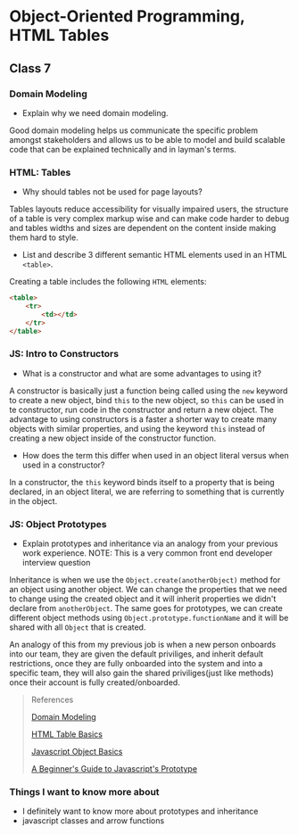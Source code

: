 # Object-Oriented Programming, HTML Tables

## Class 7

### Domain Modeling

- Explain why we need domain modeling.

Good domain modeling helps us communicate the specific problem amongst stakeholders and allows us to be able to model and build scalable code that can be explained technically and in layman's terms.

### HTML: Tables

- Why should tables not be used for page layouts?

Tables layouts reduce accessibility for visually impaired users, the structure of a table is very complex markup wise and can make code harder to debug and tables widths and sizes are dependent on the content inside making them hard to style.

- List and describe 3 different semantic HTML elements used in an HTML `<table>`.

Creating a table includes the following `HTML` elements:

```html
<table>
    <tr>
        <td></td>
    </tr>
</table>

```

### JS: Intro to Constructors

- What is a constructor and what are some advantages to using it?

A constructor is basically just a function being called using the `new` keyword to create a new object, bind `this` to the new object, so `this` can be used in te constructor, run code in the constructor and return a new object. The advantage to using constructors is a faster a shorter way to create many objects with similar properties, and using the keyword `this` instead of creating a new object inside of the constructor function.

- How does the term this differ when used in an object literal versus when used in a constructor?

In a constructor, the `this` keyword binds itself to a property that is being declared, in an object literal, we are referring to something that is currently in the object.

### JS: Object Prototypes

- Explain prototypes and inheritance via an analogy from your previous work experience. NOTE: This is a very common front end developer interview question

Inheritance is when we use the `Object.create(anotherObject)` method for an object using another object. We can change the properties that we need to change using the created object and it will inherit properties we didn't declare from `anotherObject`. The same goes for prototypes, we can create different object methods using `Object.prototype.functionName` and it will be shared with all `Object` that is created. 

An analogy of this from my previous job is when a new person onboards into our team, they are given the default priviliges, and inherit default restrictions, once they are fully onboarded into the system and into a specific team, they will also gain the shared priviliges(just like methods) once their account is fully created/onboarded.

>References
>
>[Domain Modeling](https://github.com/codefellows/domain_modeling#domain-modeling)
>
>[HTML Table Basics](https://developer.mozilla.org/en-US/docs/Learn/HTML/Tables/Basics)
>
>[Javascript Object Basics](https://developer.mozilla.org/en-US/docs/Learn/JavaScript/Objects/Basics#introducing_constructors)
>
>[A Beginner's Guide to Javascript's Prototype](https://ui.dev/beginners-guide-to-javascript-prototype)

### Things I want to know more about
- I definitely want to know more about prototypes and inheritance
- javascript classes and arrow functions